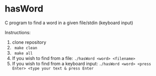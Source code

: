 # hasWord
C program to find a word in a given file/stdin (keyboard input)

Instructions:
1. clone repository
2. `` make clean``
3. `` make all``
4. If you wish to find <word> from a file:
   ``./hasWord <word> <filename>``
5. If you wish to find <word> from a keyboard input:
   ``./hasWord <word> <press Enter>
     <type your text & press Enter`` 
